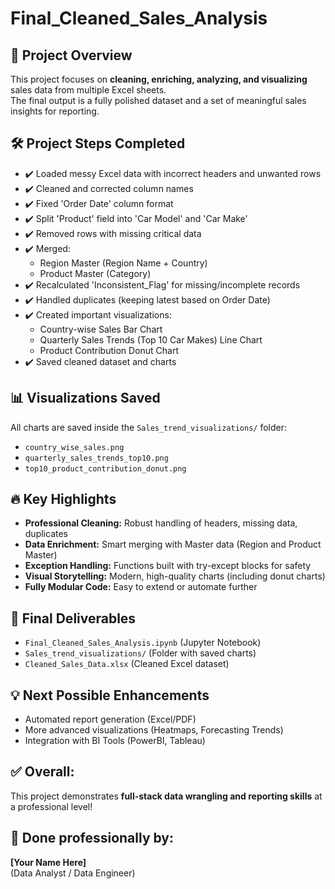 
# Final_Cleaned_Sales_Analysis

## 📄 Project Overview
This project focuses on **cleaning, enriching, analyzing, and visualizing** sales data from multiple Excel sheets.  
The final output is a fully polished dataset and a set of meaningful sales insights for reporting.

## 🛠 Project Steps Completed
- ✔️ Loaded messy Excel data with incorrect headers and unwanted rows
- ✔️ Cleaned and corrected column names
- ✔️ Fixed 'Order Date' column format
- ✔️ Split 'Product' field into 'Car Model' and 'Car Make'
- ✔️ Removed rows with missing critical data
- ✔️ Merged:
  - Region Master (Region Name + Country)
  - Product Master (Category)
- ✔️ Recalculated 'Inconsistent_Flag' for missing/incomplete records
- ✔️ Handled duplicates (keeping latest based on Order Date)
- ✔️ Created important visualizations:
  - Country-wise Sales Bar Chart
  - Quarterly Sales Trends (Top 10 Car Makes) Line Chart
  - Product Contribution Donut Chart
- ✔️ Saved cleaned dataset and charts

## 📊 Visualizations Saved
All charts are saved inside the `Sales_trend_visualizations/` folder:
- `country_wise_sales.png`
- `quarterly_sales_trends_top10.png`
- `top10_product_contribution_donut.png`

## 🔥 Key Highlights
- **Professional Cleaning:** Robust handling of headers, missing data, duplicates
- **Data Enrichment:** Smart merging with Master data (Region and Product Master)
- **Exception Handling:** Functions built with try-except blocks for safety
- **Visual Storytelling:** Modern, high-quality charts (including donut charts)
- **Fully Modular Code:** Easy to extend or automate further

## 📂 Final Deliverables
- `Final_Cleaned_Sales_Analysis.ipynb` (Jupyter Notebook)
- `Sales_trend_visualizations/` (Folder with saved charts)
- `Cleaned_Sales_Data.xlsx` (Cleaned Excel dataset)

## 💡 Next Possible Enhancements
- Automated report generation (Excel/PDF)
- More advanced visualizations (Heatmaps, Forecasting Trends)
- Integration with BI Tools (PowerBI, Tableau)

## ✅ Overall:
This project demonstrates **full-stack data wrangling and reporting skills** at a professional level!

## 📢 Done professionally by:
**[Your Name Here]**  
(Data Analyst / Data Engineer)
